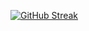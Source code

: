 [![GitHub Streak](http://github-readme-streak-stats.herokuapp.com?user=AironWarren&theme=dark&background=000000)](https://git.io/streak-stats)
